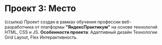 # Проект 3: Место  
(ссылка)
Проект создан в рамках обучения профессии веб-разработчика от платформы **"ЯндексПрактикум"** на основе технологий HTML, CSS и JS. 
**Особенности проекта**: 
Адаптивный дизайн
Технологии Grid Layout, Flex
Интерактивность. 